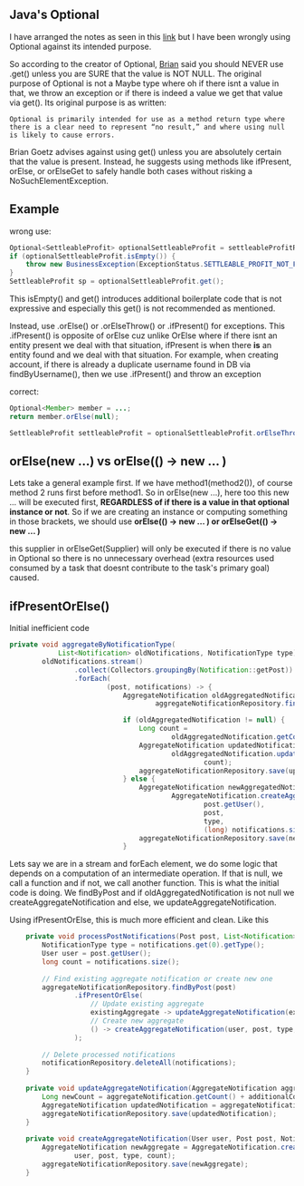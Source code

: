 ## Java's Optional
I have arranged the notes as seen in this [link](https://homoefficio.github.io/2019/10/03/Java-Optional-%EB%B0%94%EB%A5%B4%EA%B2%8C-%EC%93%B0%EA%B8%B0/)
but I have been wrongly using Optional against its intended purpose.

So according to the creator of Optional, [Brian](https://stackoverflow.com/questions/26327957/should-java-8-getters-return-optional-type/26328555#26328555) said you should NEVER use .get() unless you are SURE that the value is NOT NULL. The original purpose of Optional
is not a Maybe type where oh if there isnt a value in that, we throw an exception or if there is indeed a value we get that value via
get(). Its original purpose is as written:

```
Optional is primarily intended for use as a method return type where there is a clear need to represent “no result,” and where using null is likely to cause errors. 
```

Brian Goetz advises against using get() unless you are absolutely certain that the value is present. Instead, he suggests using methods like ifPresent, orElse, or orElseGet to safely handle both cases without risking a NoSuchElementException.

## Example 
wrong use:
```java
Optional<SettleableProfit> optionalSettleableProfit = settleableProfitRepository.findByUser(user);
if (optionalSettleableProfit.isEmpty()) {
    throw new BusinessException(ExceptionStatus.SETTLEABLE_PROFIT_NOT_FOUND);
}
SettleableProfit sp = optionalSettleableProfit.get();
```

This isEmpty() and get() introduces additional boilerplate code that is not expressive and especially this get() is not recommended as mentioned.

Instead, use .orElse() or .orElseThrow() or .ifPresent() for exceptions. This .ifPresent() is opposite of orElse cuz unlike OrElse where if there isnt an entity present we deal with that situation, ifPresent is when there **is** an entity found and we deal with that situation. For example, when creating account, if there is already a duplicate username found in DB via findByUsername(), then we use .ifPresent() and throw an exception

correct:
```java
Optional<Member> member = ...;
return member.orElse(null);

SettleableProfit settleableProfit = optionalSettleableProfit.orElseThrow(() -> new BusinessException(ExceptionStatus.SETTLEABLE_PROFIT_NOT_FOUND));
```

## orElse(new ...) vs orElse(() -> new ... )
Lets take a general example first. If we have method1(method2()), of course method 2 runs first before method1. So in orElse(new ...),
here too this new ... will be executed first, **REGARDLESS of if there is a value in that optional instance or not**. So if we are creating
an instance or computing something in those brackets, we should use **orElse(() -> new ... ) or orElseGet(() -> new ... )**

this supplier in orElseGet(Supplier) will only be executed if there is no value in Optional so there is no unnecessary overhead (extra
resources used consumed by a task that doesnt contribute to the task's primary goal) caused.

## ifPresentOrElse()
Initial inefficient code
```java
private void aggregateByNotificationType(
            List<Notification> oldNotifications, NotificationType type) {
        oldNotifications.stream()
                .collect(Collectors.groupingBy(Notification::getPost)) // post 별로 그룹화
                .forEach(
                        (post, notifications) -> {
                            AggregateNotification oldAggregatedNotification =
                                    aggregateNotificationRepository.findByPost(post).orElse(null);

                            if (oldAggregatedNotification != null) {
                                Long count =
                                        oldAggregatedNotification.getCount() + notifications.size();
                                AggregateNotification updatedNotification =
                                        oldAggregatedNotification.updateAggregateNotification(
                                                count);
                                aggregateNotificationRepository.save(updatedNotification);
                            } else {
                                AggregateNotification newAggregatedNotification =
                                        AggregateNotification.createAggregateNotification(
                                                post.getUser(),
                                                post,
                                                type,
                                                (long) notifications.size());
                                aggregateNotificationRepository.save(newAggregatedNotification);
                            }
```
Lets say we are in a stream and forEach element, we do some logic that depends on a computation of an intermediate operation. If that is null, we call a function and if not, we call another function. This is what the initial code is doing. We findByPost and if oldAggregatedNotification is not null we createAggregateNotification and else, we updateAggregateNotification.

Using ifPresentOrElse, this is much more efficient and clean. Like this
```java
    private void processPostNotifications(Post post, List<Notification> notifications) {
        NotificationType type = notifications.get(0).getType();
        User user = post.getUser();
        long count = notifications.size();
        
        // Find existing aggregate notification or create new one
        aggregateNotificationRepository.findByPost(post)
                .ifPresentOrElse(
                    // Update existing aggregate
                    existingAggregate -> updateAggregateNotification(existingAggregate, count),
                    // Create new aggregate
                    () -> createAggregateNotification(user, post, type, count)
                );
                
        // Delete processed notifications
        notificationRepository.deleteAll(notifications);
    }
    
    private void updateAggregateNotification(AggregateNotification aggregateNotification, long additionalCount) {
        Long newCount = aggregateNotification.getCount() + additionalCount;
        AggregateNotification updatedNotification = aggregateNotification.updateAggregateNotification(newCount);
        aggregateNotificationRepository.save(updatedNotification);
    }
    
    private void createAggregateNotification(User user, Post post, NotificationType type, long count) {
        AggregateNotification newAggregate = AggregateNotification.createAggregateNotification(
                user, post, type, count);
        aggregateNotificationRepository.save(newAggregate);
    }
```
